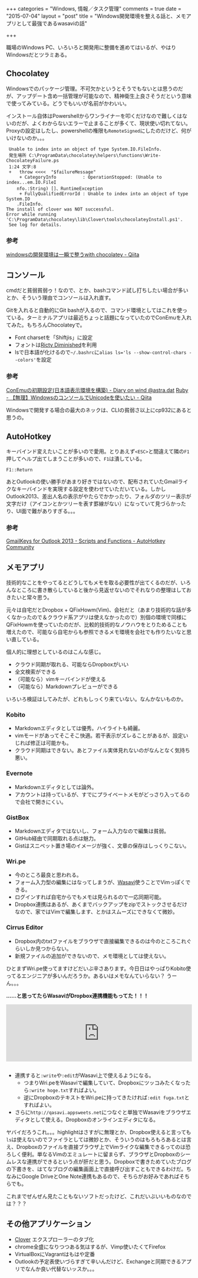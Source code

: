 +++
categories = "Windows, 情報／タスク管理"
comments = true
date = "2015-07-04"
layout = "post"
title = "Windows開発環境を整える話と、メモアプリとして最強であるwasaviの話"

+++

職場のWindows PC、いろいろと開発用に整備を進めてはいるが、やはりWindowsだとツラミある。

Chocolatey
---

Windowsでのパッケージ管理。不可欠かというとそうでもないとは思うのだが、アップデート含め一括管理が可能なので、精神衛生上良さそうだという意味で使ってみている。どうでもいいが名前がかわいい。

インストール自体はPowershellからワンライナーを叩くだけなので難しくはないのだが、よくわからないエラーで止まることが多くて、現状使い切れてない。Proxyの設定はしたし、powershellの権限も`RemoteSigned`にしたのだけど、何がいけないのか。。。

```
 Unable to index into an object of type System.IO.FileInfo.
 発生場所 C:\ProgramData\chocolatey\helpers\functions\Write-ChocolateyFailure.ps
 1:24 文字:8
 +   throw <<<<  "$failureMessage"
     + CategoryInfo          : OperationStopped: (Unable to index...em.IO.FileI
    nfo.:String) []、RuntimeException
     + FullyQualifiedErrorId : Unable to index into an object of type System.IO
    .FileInfo.
The install of clover was NOT successful.
Error while running 'C:\ProgramData\chocolatey\lib\Clover\tools\chocolateyInstall.ps1'.
 See log for details.
```

### 参考

[windowsの開発環境は一瞬で整うwith chocolatey - Qiita](http://qiita.com/himinato/items/11f4dc9a23afebbc242c)

コンソール
---

cmdだと貧弱貧弱ゥ！なので、とか、bashコマンド試し打ちしたい場合が多いとか、そういう理由でコンソールは入れ直す。

Gitを入れると自動的にGit bashが入るので、コマンド環境としてはこれを使っている。ターミナルアプリは最近ちょっと話題になっていたのでConEmuを入れてみた。もちろんChocolateyで。

- Font charsetを「Shiftjis」に設定
- フォントは[Ricty Diminished](http://github.com/yascentur/RictyDiminished)を利用
- lsで日本語が化けるので`~/.bashrc`に`alias ls='ls --show-control-chars --colors'`を設定

### 参考

[ConEmuの初期設定(日本語表示環境を構築) - Diary on wind @astra.dat](http://astra.digi2.jp/a/e/setup-conemu-as-japanese-cmd.html)
[Ruby - 【無理】WindowsのコンソールでUnicodeを使いたい - Qiita](http://qiita.com/ironsand/items/ec0675644a55a69855d6)

Windowsで開発する場合の最大のネックは、CLIの貧弱さ以上にcp932にあると思うの。

AutoHotkey
---

キーバインド変えたいことが多いので愛用。とりあえず`<ESC>`と間違えて隣の`F1`押してヘルプ出てしまうことが多いので、`F1`は潰している。

```autohotkey
F1::Return
```

あとOutlookの使い勝手があまり好きではないので、配布されていたGmailライクなキーバインドを実現する設定を使わせていただいている。しかしOutlook2013、差出人名の表示がやたらでかかったり、フォルダのツリー表示が文字だけ（アイコンとかツリーを表す罫線がない）になっていて見づらかったり、UI面で難がありすぎる。。。

### 参考

[GmailKeys for Outlook 2013 - Scripts and Functions - AutoHotkey Community](http://www.autohotkey.com/board/topic/102227-gmailkeys-for-outlook-2013/)

メモアプリ
---

技術的なことをやってるとどうしてもメモを取る必要性が出てくるのだが、いろんなところに書き散らしていると後から見返せないのでそれなりの整理はしておきたいと常々思う。

元々は自宅だとDropbox + QFixHowm(Vim)、会社だと（あまり技術的な話が多くなかったので＆クラウド系アプリは使えなかったので）別個の環境で同様にQFixHowmを使っていたのだが、比較的技術的なノウハウをとりためることも増えたので、可能なら自宅からも参照できるメモ環境を会社でも作りたいなと思い直している。

個人的に理想としているのはこんな感じ。

* クラウド同期が取れる、可能ならDropboxがいい
* 全文検索ができる
* （可能なら）vimキーバインドが使える
* （可能なら）Markdownプレビューができる

いろいろ検証はしてみたが、どれもしっくり来ていない。なんかないものか。

### Kobito

* Markdownエディタとしては優秀。ハイライトも綺麗。
* vimモードがあってそこそこ快適。若干表示がズレることがあるが、設定いじれば修正は可能かも。
* クラウド同期はできない。あとファイル実体見れないのがなんとなく気持ち悪い。

### Evernote

* Markdownエディタとしては論外。
* アカウントは持っているが、すでにプライベートメモがどっさり入ってるので会社で開きにくい。

### GistBox

* Markdownエディタではないし、フォーム入力なので編集は貧弱。
* GitHub経由で同期取れる点は魅力。
* Gistはスニペット置き場のイメージが強く、文章の保存はしっくりこない。

### Wri.pe

* 今のところ最良と思われる。
* フォーム入力型の編集にはなってしまうが、[Wasavi](https://github.com/akahuku/wasavi)使うことでVimっぽくできる。
* ログインすれば自宅からでもメモは見られるので一応同期可能。
* Dropbox連携はあるが、あくまでバックアップをzipでストックさせるだけなので、家ではVimで編集します、とかはスムーズにできなくて微妙。

### Cirrus Editor

* Dropbox内のtxtファイルをブラウザで直接編集できるのは今のところこれぐらいしか見つからない。
* 新規ファイルの追加ができないので、メモ環境としては使えない。

ひとまずWri.pe使ってますけどだいぶ辛さあります。今日日はやっぱりKobito使ってるエンジニアが多いんだろうか。あるいはメモなんていらない？ うーん。。。

**……と思ってたらWasaviがDropbox連携機能もってた！！！**

<iframe class="bookmarklet hatena-embed" src="http://hatenablog.com/embed?url=http%3A%2F%2Fappsweets.net%2Fwasavi%2F" title="wasavi - appsweets akahuku labs." style="border:none;display:block;margin:0 0 1.7rem;overflow:hidden;height:155px;width:100%;max-width:100%;"><a href="http://appsweets.net/wasavi/" target="_blank">wasavi - appsweets akahuku labs.</a></iframe>

- 連携すると`:write`や`:edit`がWasavi上で使えるようになる。
  - つまりWri.peをWasaviで編集していて、Dropboxにツッコみたくなったら`:write hoge.txt`すればよい。
  - 逆にDropboxのテキストをWri.peに持ってきたければ`:edit fuga.txt`とすればよい。
- さらに`http://qasavi.appsweets.net`につなぐと単独でWasaviをブラウザエディタとして使える。Dropboxのオンラインエディタになる。

ヤバイだろうこれ。。。highlightはさすがに無理とか、Dropbox使えると言っても`ls`は使えないのでファイラとしては微妙とか、そういうのはもろもろあるとは言え、Dropboxのファイルを直接ブラウザ上でVimライクな編集できるってのは恐ろしく便利。単なるVimのエミュレートに留まらず、ブラウザとDropboxのシームレスな連携ができるという点が肝だと思う。Dropboxで書きためていたブログの下書きを、はてなブログの編集画面上で直接呼び出すこともできるわけだ。ちなみにGoogle DriveとOne Note連携もあるので、そちらがお好みであればそちらでも。

これまでぜんぜん見たこともないソフトだったけど、これだいぶいいものなのでは？？？

その他アプリケーション
---

* [Clover](http://www.forest.impress.co.jp/library/software/clover/) エクスプローラーのタブ化
* chrome全盛になりつつある気はするが、Vimp使いたくてFirefox
* VirtualBoxにVagrantはもはや定番
* Outlookの予定表使いづらすぎて辛いんだけど、Exchangeと同期できるアプリでなんか良い代替ないッスか。。。

